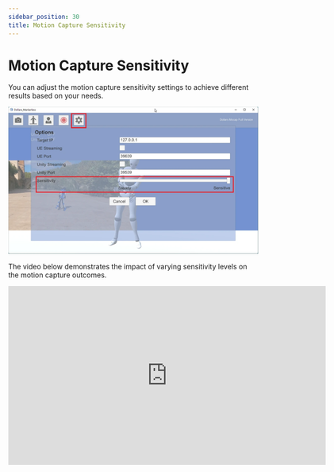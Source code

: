 ```yaml
---
sidebar_position: 30
title: Motion Capture Sensitivity
---
```


# Motion Capture Sensitivity

You can adjust the motion capture sensitivity settings to achieve different results based on your needs.

![](../img/2023-10-20_22_45_26-723848_365811.png)

The video below demonstrates the impact of varying sensitivity levels on the motion capture outcomes.

<iframe width="640" height="360" src="https://www.youtube.com/embed/QUW-s6oyzuQ?si=fP2bZiz83OFg4IsC" title="YouTube video player" frameborder="0" allow="accelerometer; autoplay; clipboard-write; encrypted-media; gyroscope; picture-in-picture; web-share" allowfullscreen></iframe>